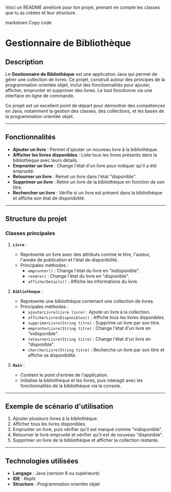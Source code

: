 
Voici un README amélioré pour ton projet, prenant en compte les classes que tu as créées et leur structure.

markdown
Copy code
# Gestionnaire de Bibliothèque

## Description
Le **Gestionnaire de Bibliothèque** est une application Java qui permet de gérer une collection de livres. Ce projet, construit autour des principes de la programmation orientée objet, inclut des fonctionnalités pour ajouter, afficher, emprunter et supprimer des livres. Le tout fonctionne via une interface en ligne de commande.

Ce projet est un excellent point de départ pour démontrer des compétences en Java, notamment la gestion des classes, des collections, et les bases de la programmation orientée objet.

---

## Fonctionnalités
- **Ajouter un livre** : Permet d'ajouter un nouveau livre à la bibliothèque.
- **Afficher les livres disponibles** : Liste tous les livres présents dans la bibliothèque avec leurs détails.
- **Emprunter un livre** : Change l'état d'un livre pour indiquer qu'il a été emprunté.
- **Retourner un livre** : Remet un livre dans l'état "disponible".
- **Supprimer un livre** : Retire un livre de la bibliothèque en fonction de son titre.
- **Rechercher un livre** : Vérifie si un livre est présent dans la bibliothèque et affiche son état de disponibilité.

---

## Structure du projet
### Classes principales
1. **`Livre`** :
   - Représente un livre avec des attributs comme le titre, l'auteur, l'année de publication et l'état de disponibilité.
   - Principales méthodes :
     - `emprunter()` : Change l'état du livre en "indisponible".
     - `rendre()` : Change l'état du livre en "disponible".
     - `afficherDetails()` : Affiche les informations du livre.

2. **`Bibliotheque`** :
   - Représente une bibliothèque contenant une collection de livres.
   - Principales méthodes :
     - `ajouterLivre(Livre livre)` : Ajoute un livre à la collection.
     - `afficherLivresDisponibles()` : Affiche tous les livres disponibles.
     - `supprimerLivre(String titre)` : Supprime un livre par son titre.
     - `emprunterLivre(String titre)` : Change l'état d'un livre en "indisponible".
     - `retournerLivre(String titre)` : Change l'état d'un livre en "disponible".
     - `chercherLivre(String titre)` : Recherche un livre par son titre et affiche sa disponibilité.

3. **`Main`** :
   - Contient le point d'entrée de l'application.
   - Initialise la bibliothèque et les livres, puis interagit avec les fonctionnalités de la bibliothèque via la console.

---

## Exemple de scénario d'utilisation
1. Ajouter plusieurs livres à la bibliothèque.
2. Afficher tous les livres disponibles.
3. Emprunter un livre, puis vérifier qu'il est marqué comme "indisponible".
4. Retourner le livre emprunté et vérifier qu'il est de nouveau "disponible".
5. Supprimer un livre de la bibliothèque et afficher la collection restante.

---

## Technologies utilisées
- **Langage** : Java (version 8 ou supérieure)
- **IDE** : Replit
- **Structure** : Programmation orientée objet
